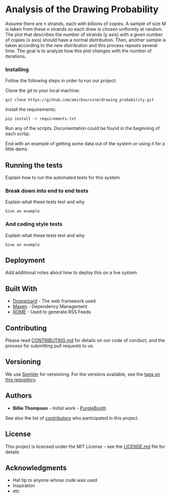 # Analysis of the Drawing Probability

Assume there are n strands, each with billions of copies. 
A sample of size M is taken from these n strands so each draw is chosen uniformly at random. 
The plot that describes the number of strands (y axis) with a given number of copies (x axis) should have a normal distribution.
Then, another sample is taken according to the new distribution and this process repeats several time. 
The goal is to analyze how this plot changes with the number of iterations.


### Installing

Follow the following steps in order to run our project:

Clone the git to your local machine:
```
git clone https://github.com/amirbourvine/drawing_probability.git
```

Install the requirements:
```
pip install -r requirements.txt
```

Run any of the scripts. 
Documentation could be found in the beginning of each scrtip.



End with an example of getting some data out of the system or using it for a little demo

## Running the tests

Explain how to run the automated tests for this system

### Break down into end to end tests

Explain what these tests test and why

```
Give an example
```

### And coding style tests

Explain what these tests test and why

```
Give an example
```

## Deployment

Add additional notes about how to deploy this on a live system

## Built With

* [Dropwizard](http://www.dropwizard.io/1.0.2/docs/) - The web framework used
* [Maven](https://maven.apache.org/) - Dependency Management
* [ROME](https://rometools.github.io/rome/) - Used to generate RSS Feeds

## Contributing

Please read [CONTRIBUTING.md](https://gist.github.com/PurpleBooth/b24679402957c63ec426) for details on our code of conduct, and the process for submitting pull requests to us.

## Versioning

We use [SemVer](http://semver.org/) for versioning. For the versions available, see the [tags on this repository](https://github.com/your/project/tags). 

## Authors

* **Billie Thompson** - *Initial work* - [PurpleBooth](https://github.com/PurpleBooth)

See also the list of [contributors](https://github.com/your/project/contributors) who participated in this project.

## License

This project is licensed under the MIT License - see the [LICENSE.md](LICENSE.md) file for details

## Acknowledgments

* Hat tip to anyone whose code was used
* Inspiration
* etc
